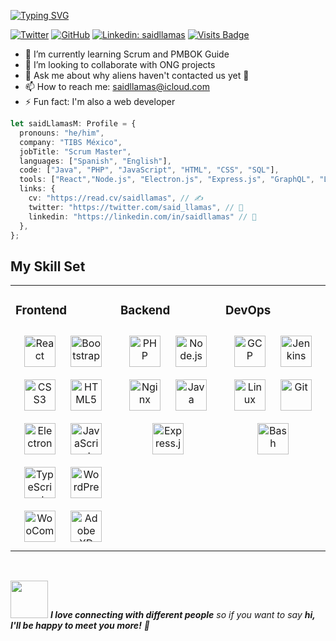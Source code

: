 [![Typing SVG](https://readme-typing-svg.herokuapp.com?font=Akshar&size=32&duration=3700&color=FFC107&center=true&vCenter=true&multiline=true&width=900&height=100&lines=Hi!;I'm+Said+Llamas;+)](https://git.io/typing-svg)

[![Twitter](https://img.shields.io/twitter/follow/said_llamas?style=social)](https://twitter.com/said_llamas)
[![GitHub](https://img.shields.io/github/followers/saidllamasm?style=social)](https://github.com/saidllamasm)
[![Linkedin: saidllamas](https://img.shields.io/badge/-saidllamas-blue?style=flat-square&logo=Linkedin&logoColor=white&link=https://www.linkedin.com/in/saidllamas/)](https://www.linkedin.com/in/saidllamas/)
[![Visits Badge](https://badges.pufler.dev/visits/saidllamasm/saidllamasm)](https://badges.pufler.dev/visits/saidllamasm/saidllamasm)

- 🌱 I’m currently learning Scrum and PMBOK Guide
- 👯 I’m looking to collaborate with ONG projects
- 💬 Ask me about why aliens haven't contacted us yet 🤪
- 📫 How to reach me: saidllamas@icloud.com
- ⚡ Fun fact: I'm also a web developer

```ts
let saidLlamasM: Profile = {
  pronouns: "he/him",
  company: "TIBS México",
  jobTitle: "Scrum Master",
  languages: ["Spanish", "English"],
  code: ["Java", "PHP", "JavaScript", "HTML", "CSS", "SQL"],
  tools: ["React","Node.js", "Electron.js", "Express.js", "GraphQL", "Laravel", "CodeIgniter"],
  links: {
    cv: "https://read.cv/saidllamas", // ✍️
    twitter: "https://twitter.com/said_llamas", // 🐤
    linkedin: "https://linkedin.com/in/saidllamas" // 💼
  },
};
```


## My Skill Set  
<table><tr><td valign="top" width="33%">

### Frontend  
<div align="center">  
<img style="margin: 10px" src="https://profilinator.rishav.dev/skills-assets/react-original-wordmark.svg" alt="React" height="50" />  
<img style="margin: 10px" src="https://profilinator.rishav.dev/skills-assets/bootstrap-plain.svg" alt="Bootstrap" height="50" />  
<img style="margin: 10px" src="https://profilinator.rishav.dev/skills-assets/css3-original-wordmark.svg" alt="CSS3" height="50" />  
<img style="margin: 10px" src="https://profilinator.rishav.dev/skills-assets/html5-original-wordmark.svg" alt="HTML5" height="50" />  
<img style="margin: 10px" src="https://profilinator.rishav.dev/skills-assets/electron-original.svg" alt="Electron" height="50" />  
<img style="margin: 10px" src="https://profilinator.rishav.dev/skills-assets/javascript-original.svg" alt="JavaScript" height="50" />  
<img style="margin: 10px" src="https://profilinator.rishav.dev/skills-assets/typescript-original.svg" alt="TypeScript" height="50" />
<img style="margin: 10px" src="https://profilinator.rishav.dev/skills-assets/wordpress.png" alt="WordPress" height="50">
<img style="margin: 10px" src="https://profilinator.rishav.dev/skills-assets/woocommerce.png" alt="WooCommerce" height="50">
<img style="margin: 10px" src="https://profilinator.rishav.dev/skills-assets/adobexd.png" alt="Adobe XD" height="50">
</div></td><td valign="top" width="33%">

### Backend  
<div align="center">  
<img style="margin: 10px" src="https://profilinator.rishav.dev/skills-assets/php-original.svg" alt="PHP" height="50" />  
<img style="margin: 10px" src="https://profilinator.rishav.dev/skills-assets/nodejs-original-wordmark.svg" alt="Node.js" height="50" />  
<img style="margin: 10px" src="https://profilinator.rishav.dev/skills-assets/nginx-original.svg" alt="Nginx" height="50" />
<img style="margin: 10px" src="https://profilinator.rishav.dev/skills-assets/java-original-wordmark.svg" alt="Java" height="50">
<img style="margin: 10px" src="https://profilinator.rishav.dev/skills-assets/express-original-wordmark.svg" alt="Express.js" height="50" />  
</div></td><td valign="top" width="33%">

### DevOps  
<div align="center">  
<img style="margin: 10px" src="https://profilinator.rishav.dev/skills-assets/google_cloud-icon.svg" alt="GCP" height="50">
<img style="margin: 10px" src="https://profilinator.rishav.dev/skills-assets/jenkins-icon.svg" alt="Jenkins" height="50">
<img style="margin: 10px" src="https://profilinator.rishav.dev/skills-assets/linux-original.svg" alt="Linux" height="50" />  
<img style="margin: 10px" src="https://profilinator.rishav.dev/skills-assets/git-scm-icon.svg" alt="Git" height="50" />  
<img style="margin: 10px" src="https://profilinator.rishav.dev/skills-assets/gnu_bash-icon.svg" alt="Bash" height="50" />  
</div></td></tr></table>  

<br/>

<img src="https://media.giphy.com/media/LnQjpWaON8nhr21vNW/giphy.gif" width="60"> <em><b>I love connecting with different people</b> so if you want to say <b>hi, I'll be happy to meet you more!</b> 🥳</em>
<br>
